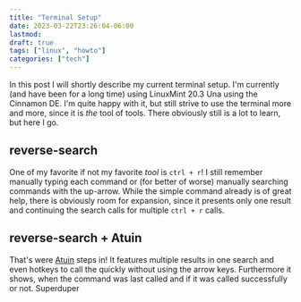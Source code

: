 ```yaml
---
title: "Terminal Setup"
date: 2023-03-22T23:26:04-06:00
lastmod: 
draft: true
tags: ["linux", "howto"]
categories: ["tech"]
---
```


In this post I will shortly describe my current terminal setup.
I'm currently (and have been for a long time) using LinuxMint 20.3 Una using the Cinnamon DE. I'm quite happy with it, but still strive to use the terminal more and more, since it is *the* tool of tools. There obviously still is a lot to learn, but here I go.

## reverse-search
One of my favorite if not my favorite *tool* is `ctrl + r`!
I still remember manually typing each command or (for better of worse) manually searching commands with the up-arrow.
While the simple command already is of great help, there is obviously room for expansion, since it presents only one result and continuing the search calls for multiple `ctrl + r` calls.
## reverse-search + Atuin
That's were [Atuin](https://github.com/ellie/atuin) steps in! It features multiple results in one search and even hotkeys to call the quickly without using the arrow keys. Furthermore it shows, when the command was last called and if it was called successfully or not.
Superduper
